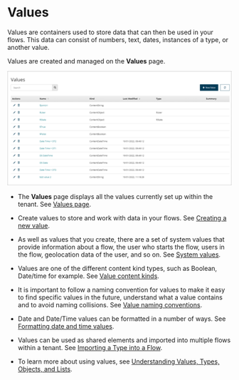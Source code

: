 # Values

<head>
  <meta name="guidename" content="Flow"/>
  <meta name="context" content="GUID-f83f964c-1348-475d-80b1-480daef433f7"/>
</head>


Values are containers used to store data that can then be used in your flows. This data can consist of numbers, text, dates, instances of a type, or another value.

Values are created and managed on the **Values** page.

![Values page](../Images/img-flo-Values_Page_nomarkup_8f331d87-fcc7-4b4b-96ae-585250cf0a49.png)

-   The **Values** page displays all the values currently set up within the tenant. See [Values page](/docs/Atomsphere/Flow/topics/c-flo-Values_Values_Page_fe9f42c1-ce51-4fa5-a0b8-7a205a2fadde.md).

-   Create values to store and work with data in your flows. See [Creating a new value](/docs/Atomsphere/Flow/topics/t-flo-Values_Create_8f17a05f-fff5-44b4-af66-a810ebf4b8d2.md).

-   As well as values that you create, there are a set of system values that provide information about a flow, the user who starts the flow, users in the flow, geolocation data of the user, and so on. See [System values](/docs/Atomsphere/Flow/topics/c-flo-Values_System_Values_afbf6756-7aa2-41ea-971d-1e74e716c7f9.md).

-   Values are one of the different content kind types, such as Boolean, Date/time for example. See [Value content kinds](/docs/Atomsphere/Flow/topics/c-flo-Values_Content_Types_782220dc-722d-4d55-8576-e0274117e190.md).

-   It is important to follow a naming convention for values to make it easy to find specific values in the future, understand what a value contains and to avoid naming collisions. See [Value naming conventions](/docs/Atomsphere/Flow/topics/c-flo-Value_Naming_Conventions_217e78cd-f068-43e3-85d2-5da28a110dcb.md).

-   Date and Date/Time values can be formatted in a number of ways. See [Formatting date and time values](/docs/Atomsphere/Flow/topics/c-flo-Date_Time_in_Flow_967f3878-c123-4466-9f9f-dffb94c4f3b1.md).

-   Values can be used as shared elements and imported into multiple flows within a tenant. See [Importing a Type into a Flow](/docs/Atomsphere/Flow/topics/t-flo-Types_Importing_728d08eb-be6c-4b61-83c2-793208d3f15d.md).

-   To learn more about using values, see [Understanding Values, Types, Objects, and Lists](/docs/Atomsphere/Flow/topics/c-flo-Values_Understanding_0a938b9f-c1be-45d9-b53f-aa9d0addad86.md).